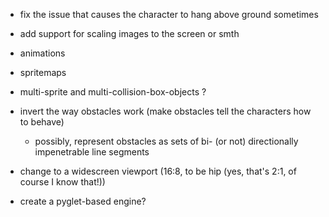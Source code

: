 * fix the issue that causes the character to hang above ground sometimes

* add support for scaling images to the screen or smth

* animations

* spritemaps

* multi-sprite and multi-collision-box-objects ?

* invert the way obstacles work (make obstacles tell the characters how
  to behave)

  * possibly, represent obstacles as sets of bi- (or not) directionally
    impenetrable line segments

* change to a widescreen viewport (16:8, to be hip (yes, that's 2:1, of
  course I know that!))

* create a pyglet-based engine?
